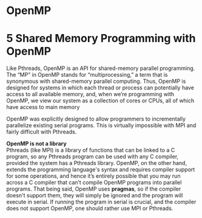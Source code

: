 # OpenMP

# 5 Shared Memory Programming with OpenMP

Like Pthreads, OpenMP is an API for shared-memory parallel programming. The “MP” in OpenMP stands for “multiprocessing,” a term that is synonymous with shared-memory parallel computing. Thus, OpenMP is designed for systems in which each thread or process can potentially have access to all available memory, and, when we’re programming with OpenMP, we view our system as a collection of cores or CPUs, all of which have access to main memory

OpenMP was explicitly designed to allow programmers to incrementally parallelize existing serial programs. This is virtually impossible with MPI and fairly difficult with Pthreads.

**OpenMP is not a library**\
Pthreads (like MPI) is a library of functions that can be linked to a C program, so any Pthreads program can be used with any C compiler, provided the system has a Pthreads library. OpenMP, on the other hand, extends the programming language's syntax and requires compiler support for some operations, and hence it’s entirely possible that you may run across a C compiler that can’t compile OpenMP programs into parallel programs. That being said, OpenMP uses **pragmas**, so if the compiler doesn't support them, they will simply be ignored and the program will execute in serial. If running the program in serial is crucial, and the compiler does not support OpenMP, one should rather use MPI or Pthreads.
